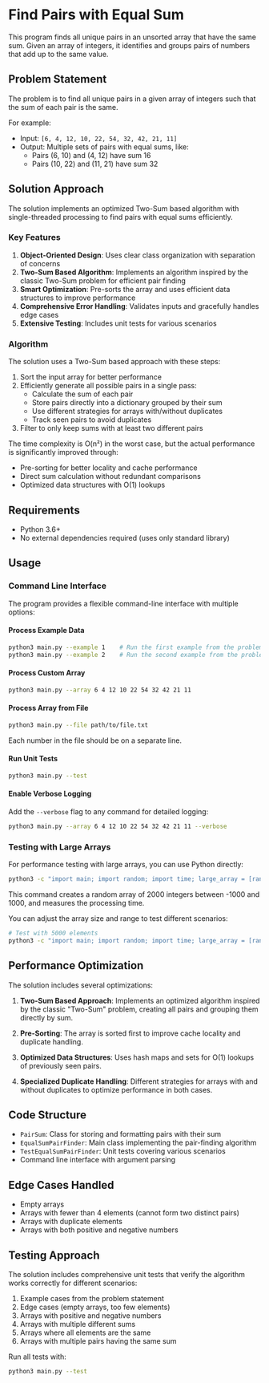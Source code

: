 # Find Pairs with Equal Sum

This program finds all unique pairs in an unsorted array that have the same sum. Given an array of integers, it identifies and groups pairs of numbers that add up to the same value.

## Problem Statement

The problem is to find all unique pairs in a given array of integers such that the sum of each pair is the same.

For example:
- Input: `[6, 4, 12, 10, 22, 54, 32, 42, 21, 11]`
- Output: Multiple sets of pairs with equal sums, like:
  - Pairs (6, 10) and (4, 12) have sum 16
  - Pairs (10, 22) and (11, 21) have sum 32

## Solution Approach

The solution implements an optimized Two-Sum based algorithm with single-threaded processing to find pairs with equal sums efficiently.

### Key Features

1. **Object-Oriented Design**: Uses clear class organization with separation of concerns
2. **Two-Sum Based Algorithm**: Implements an algorithm inspired by the classic Two-Sum problem for efficient pair finding
3. **Smart Optimization**: Pre-sorts the array and uses efficient data structures to improve performance
4. **Comprehensive Error Handling**: Validates inputs and gracefully handles edge cases
5. **Extensive Testing**: Includes unit tests for various scenarios

### Algorithm

The solution uses a Two-Sum based approach with these steps:

1. Sort the input array for better performance
2. Efficiently generate all possible pairs in a single pass:
   - Calculate the sum of each pair
   - Store pairs directly into a dictionary grouped by their sum
   - Use different strategies for arrays with/without duplicates
   - Track seen pairs to avoid duplicates
3. Filter to only keep sums with at least two different pairs

The time complexity is O(n²) in the worst case, but the actual performance is significantly improved through:
- Pre-sorting for better locality and cache performance
- Direct sum calculation without redundant comparisons
- Optimized data structures with O(1) lookups

## Requirements

- Python 3.6+
- No external dependencies required (uses only standard library)

## Usage

### Command Line Interface

The program provides a flexible command-line interface with multiple options:

#### Process Example Data

```bash
python3 main.py --example 1    # Run the first example from the problem statement
python3 main.py --example 2    # Run the second example from the problem statement
```

#### Process Custom Array

```bash
python3 main.py --array 6 4 12 10 22 54 32 42 21 11
```

#### Process Array from File

```bash
python3 main.py --file path/to/file.txt
```
Each number in the file should be on a separate line.

#### Run Unit Tests

```bash
python3 main.py --test
```

#### Enable Verbose Logging

Add the `--verbose` flag to any command for detailed logging:

```bash
python3 main.py --array 6 4 12 10 22 54 32 42 21 11 --verbose
```

### Testing with Large Arrays

For performance testing with large arrays, you can use Python directly:

```bash
python3 -c "import main; import random; import time; large_array = [random.randint(-1000, 1000) for _ in range(2000)]; start = time.time(); main.process_array(large_array, verbose=True); print(f'Total execution time for 2000 elements: {time.time() - start:.4f} seconds')"
```

This command creates a random array of 2000 integers between -1000 and 1000, and measures the processing time.

You can adjust the array size and range to test different scenarios:

```bash
# Test with 5000 elements
python3 -c "import main; import random; import time; large_array = [random.randint(-1000, 1000) for _ in range(5000)]; start = time.time(); main.process_array(large_array, verbose=True); print(f'Total execution time for 5000 elements: {time.time() - start:.4f} seconds')"
```

## Performance Optimization

The solution includes several optimizations:

1. **Two-Sum Based Approach**: Implements an optimized algorithm inspired by the classic "Two-Sum" problem, creating all pairs and grouping them directly by sum.

2. **Pre-Sorting**: The array is sorted first to improve cache locality and duplicate handling.

3. **Optimized Data Structures**: Uses hash maps and sets for O(1) lookups of previously seen pairs.

4. **Specialized Duplicate Handling**: Different strategies for arrays with and without duplicates to optimize performance in both cases.

## Code Structure

- `PairSum`: Class for storing and formatting pairs with their sum
- `EqualSumPairFinder`: Main class implementing the pair-finding algorithm
- `TestEqualSumPairFinder`: Unit tests covering various scenarios
- Command line interface with argument parsing

## Edge Cases Handled

- Empty arrays
- Arrays with fewer than 4 elements (cannot form two distinct pairs)
- Arrays with duplicate elements
- Arrays with both positive and negative numbers

## Testing Approach

The solution includes comprehensive unit tests that verify the algorithm works correctly for different scenarios:

1. Example cases from the problem statement
2. Edge cases (empty arrays, too few elements)
3. Arrays with positive and negative numbers
4. Arrays with multiple different sums
5. Arrays where all elements are the same
6. Arrays with multiple pairs having the same sum

Run all tests with:
```bash
python3 main.py --test
```

